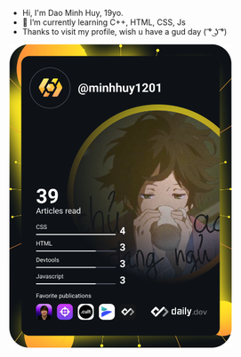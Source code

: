 * Hi, I'm Dao Minh Huy, 19yo. 
* 🌱 I’m currently learning C++, HTML, CSS, Js  
* Thanks to visit my profile, wish u have a gud day ( ͡° ͜ʖ ͡°)


<a href="https://app.daily.dev/minhhuy1201"><img src="https://github.com/minhhuy1201/minhhuy1201/blob/main/devcard.svg" width="400" alt="Dao Minh Huy's Dev Card"/></a>

<!--
**minhhuy1201/minhhuy1201** is a ✨ _special_ ✨ repository because its `README.md` (this file) appears on your GitHub profile.

Here are some ideas to get you started:

- 🔭 I’m currently working on ...
- 🌱 I’m currently learning ...
- 👯 I’m looking to collaborate on ...
- 🤔 I’m looking for help with ...
- 💬 Ask me about ...
- 📫 How to reach me: ...
- 😄 Pronouns: ...
- ⚡ Fun fact: ...
-->
